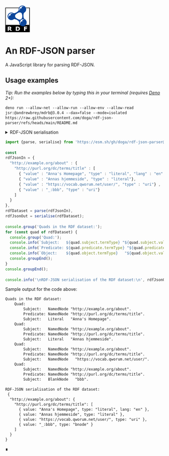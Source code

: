 <p align="left">
<a href="https://rdf.js.org/" target="_blank" rel="noreferrer"><img src="https://github.com/doga/doga/raw/main/logos/rdf.svg" height="85" alt="RDF logo" /></a>
</p>

# An RDF-JSON parser

A JavaScript library for parsing RDF-JSON.

## Usage examples

_Tip: Run the examples below by typing this in your terminal (requires [Deno](https://deno.com/) 2+):_

```shell
deno run --allow-net --allow-run --allow-env --allow-read jsr:@andrewbrey/mdrb@3.0.4 --dax=false --mode=isolated https://raw.githubusercontent.com/doga/rdf-json-parser/refs/heads/main/README.md
```

<details data-mdrb>
<summary>RDF-JSON serialisation</summary>

<pre>
description = '''
Parse RDF-JSON to/from an RDF dataset.
'''
</pre>
</details>

```javascript
import {parse, serialise} from 'https://esm.sh/gh/doga/rdf-json-parser@1.1.0/mod.mjs';

const 
rdfJsonIn = {
  "http://example.org/about" : {
    "http://purl.org/dc/terms/title" : [
      { "value" : "Anna's Homepage", "type" : "literal", "lang" : "en" },
      { "value" : "Annas hjemmeside", "type" : "literal"},
      { "value" : "https://vocab.qworum.net/user/", "type" : "uri"} ,
      { "value" : "_:bbb", "type" : "uri"} 
    ] 
  }
},
rdfDataset = parse(rdfJsonIn),
rdfJsonOut = serialise(rdfDataset);

console.group('Quads in the RDF dataset:');
for (const quad of rdfDataset) {
  console.group('Quad:');
  console.info(`Subject:   ${quad.subject.termType} "${quad.subject.value}".`);
  console.info(`Predicate: ${quad.predicate.termType} "${quad.predicate.value}".`);
  console.info(`Object:    ${quad.object.termType}   "${quad.object.value}".`);
  console.groupEnd();
}
console.groupEnd();

console.info('\nRDF-JSON serialisation of the RDF dataset:\n', rdfJsonOut);
```

Sample output for the code above:

```text
Quads in the RDF dataset:
    Quad:
        Subject:   NamedNode "http://example.org/about".
        Predicate: NamedNode "http://purl.org/dc/terms/title".
        Subject:   Literal   "Anna's Homepage".
    Quad:
        Subject:   NamedNode "http://example.org/about".
        Predicate: NamedNode "http://purl.org/dc/terms/title".
        Subject:   Literal   "Annas hjemmeside".
    Quad:
        Subject:   NamedNode "http://example.org/about".
        Predicate: NamedNode "http://purl.org/dc/terms/title".
        Subject:   NamedNode   "https://vocab.qworum.net/user/".
    Quad:
        Subject:   NamedNode "http://example.org/about".
        Predicate: NamedNode "http://purl.org/dc/terms/title".
        Subject:   BlankNode   "bbb".

RDF-JSON serialisation of the RDF dataset:
 {
  "http://example.org/about": {
    "http://purl.org/dc/terms/title": [
      { value: "Anna's Homepage", type: "literal", lang: "en" },
      { value: "Annas hjemmeside", type: "literal" },
      { value: "https://vocab.qworum.net/user/", type: "uri" },
      { value: "_:bbb", type: "bnode" }
    ]
  }
}
```

∎
